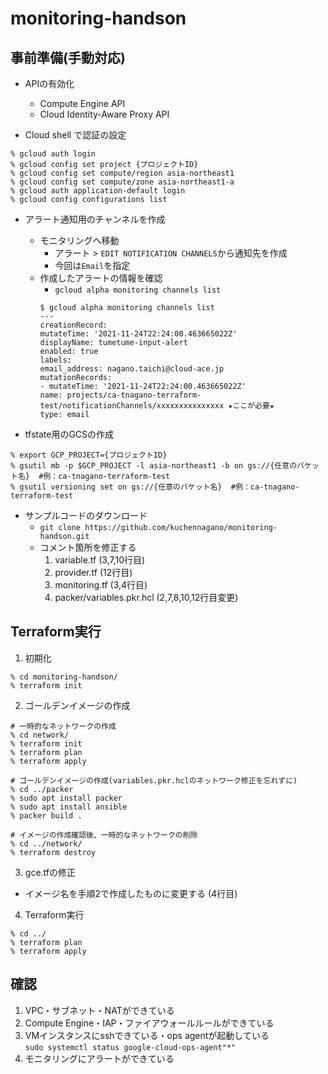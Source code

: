 # monitoring-handson

## 事前準備(手動対応)
- APIの有効化
	- Compute Engine API
    - Cloud Identity-Aware Proxy API

- Cloud shell で認証の設定
```
% gcloud auth login
% gcloud config set project {プロジェクトID}
% gcloud config set compute/region asia-northeast1
% gcloud config set compute/zone asia-northeast1-a
% gcloud auth application-default login
% gcloud config configurations list
```

- アラート通知用のチャンネルを作成
    - モニタリングへ移動
        - アラート > `EDIT NOTIFICATION CHANNELS`から通知先を作成
        - 今回は`Email`を指定
    - 作成したアラートの情報を確認
        - `gcloud alpha monitoring channels list`
        ```
        $ gcloud alpha monitoring channels list
        ---
        creationRecord:
        mutateTime: '2021-11-24T22:24:00.463665022Z'
        displayName: tumetume-input-alert
        enabled: true
        labels:
        email_address: nagano.taichi@cloud-ace.jp
        mutationRecords:
        - mutateTime: '2021-11-24T22:24:00.463665022Z'
        name: projects/ca-tnagano-terraform-test/notificationChannels/xxxxxxxxxxxxxxx ★ここが必要★
        type: email
        ```

- tfstate用のGCSの作成 
```
% export GCP_PROJECT={プロジェクトID} 
% gsutil mb -p $GCP_PROJECT -l asia-northeast1 -b on gs://{任意のバケット名}  #例：ca-tnagano-terraform-test
% gsutil versioning set on gs://{任意のバケット名}  #例：ca-tnagano-terraform-test
```

- サンプルコードのダウンロード
    - `git clone https://github.com/kuchennagano/monitoring-handson.git`
    - コメント箇所を修正する 
        1. variable.tf (3,7,10行目)
        2. provider.tf (12行目)
        3. monitoring.tf (3,4行目)
        4. packer/variables.pkr.hcl (2,7,8,10,12行目変更)
## Terraform実行
1. 初期化
```
% cd monitoring-handson/
% terraform init
```
2. ゴールデンイメージの作成
```
# 一時的なネットワークの作成
% cd network/
% terraform init
% terraform plan 
% terraform apply

# ゴールデンイメージの作成(variables.pkr.hclのネットワーク修正を忘れずに)
% cd ../packer
% sudo apt install packer
% sudo apt install ansible
% packer build .

# イメージの作成確認後、一時的なネットワークの削除
% cd ../network/
% terraform destroy

```
3. gce.tfの修正
- イメージ名を手順2で作成したものに変更する (4行目)

4. Terraform実行
```
% cd ../
% terraform plan 
% terraform apply
```

## 確認
1. VPC・サブネット・NATができている
2. Compute Engine・IAP・ファイアウォールルールができている
3. VMインスタンスにsshできている・ops agentが起動している  
   `sudo systemctl status google-cloud-ops-agent"*"`
4. モニタリングにアラートができている